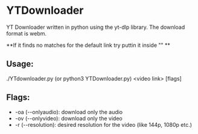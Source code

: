# YTDownloader
YT Downloader written in python using the yt-dlp library. The download format is webm.

**If it finds no matches for the default link try puttin it inside "" **

## Usage:
./YTdownloader.py (or python3 YTDownloader.py) \<video link> \[flags]

## Flags:
* -oa (--onlyaudio): download only the audio
* -ov (--onlyvideo): download only the video
* -r (--resolution): desired resolution for the video (like 144p, 1080p etc.)
